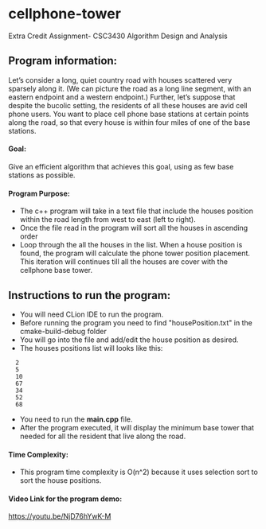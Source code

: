 # cellphone-tower
Extra Credit Assignment- CSC3430 Algorithm Design and Analysis

## Program information:
  Let’s consider a long, quiet country road with houses scattered very
sparsely along it. (We can picture the road as a long line segment, with
an eastern endpoint and a western endpoint.) Further, let’s suppose that
despite the bucolic setting, the residents of all these houses are avid cell
phone users. You want to place cell phone base stations at certain points
along the road, so that every house is within four miles of one of the base
stations.
#### Goal:
Give an efficient algorithm that achieves this goal, using as few base
stations as possible.
#### Program Purpose:
- The c++ program will take in a text file that include the houses position within the road 
length from west to east (left to right).
- Once the file read in the program will sort all the houses in ascending order
- Loop through the all the houses in the list. When a house position is found, the program
  will calculate the phone tower position placement. This iteration will continues till
  all the houses are cover with the cellphone base tower. 

## Instructions to run the program:

- You will need CLion IDE to run the program.
- Before running the program you need to find "housePosition.txt" in the cmake-build-debug folder
- You will go into the file and add/edit the house position as desired.
- The houses positions list will looks like this: 
```
  2
  5
  10
  67
  34
  52
  68
```
- You need to run the **main.cpp** file. 
- After the program executed, it will display the minimum base tower that needed for all the resident 
  that live along the road. 
  
 #### Time Complexity:
 -  This program time complexity is O(n^2) because it uses selection sort to sort the house positions.
 #### Video Link for the program demo:
 https://youtu.be/NjD76hYwK-M
 
